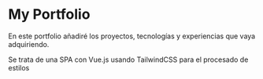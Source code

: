 # My Portfolio

En este portfolio añadiré los proyectos, tecnologías y experiencias que vaya adquiriendo.

Se trata de una SPA con Vue.js usando TailwindCSS para el procesado de estilos
